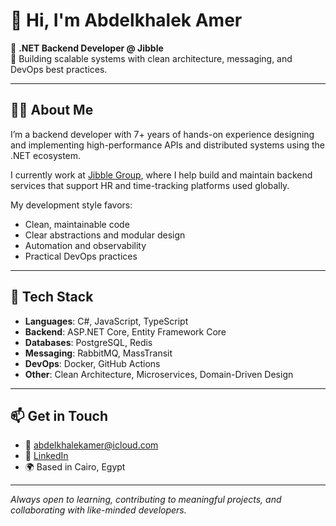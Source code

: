# 👋 Hi, I'm Abdelkhalek Amer

🎯 **.NET Backend Developer @ Jibble**  
🔧 Building scalable systems with clean architecture, messaging, and DevOps best practices.

---

## 👨‍💻 About Me

I’m a backend developer with 7+ years of hands-on experience designing and implementing high-performance APIs and distributed systems using the .NET ecosystem.

I currently work at [Jibble Group](https://www.jibble.io), where I help build and maintain backend services that support HR and time-tracking platforms used globally.

My development style favors:
- Clean, maintainable code
- Clear abstractions and modular design
- Automation and observability
- Practical DevOps practices

---

## 🧰 Tech Stack

- **Languages**: C#, JavaScript, TypeScript
- **Backend**: ASP.NET Core, Entity Framework Core
- **Databases**: PostgreSQL, Redis
- **Messaging**: RabbitMQ, MassTransit
- **DevOps**: Docker, GitHub Actions
- **Other**: Clean Architecture, Microservices, Domain-Driven Design

---

## 📫 Get in Touch

- 📧 [abdelkhalekamer@icloud.com](mailto:abdelkhalekamer@icloud.com)
- 💼 [LinkedIn](https://www.linkedin.com/in/abdelkhalekamer)
- 🌍 Based in Cairo, Egypt

---

_Always open to learning, contributing to meaningful projects, and collaborating with like-minded developers._


